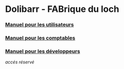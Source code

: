 # Dolibarr - FABrique du loch

### [Manuel pour les utilisateurs](docs/USER.md)

### [Manuel pour les comptables](docs/COMPTA.md)

### [Manuel pour les développeurs](https://github.com/fabloch/docker-dolibarr-plus/blob/master/docs/DEV.md)
*accés réservé*
